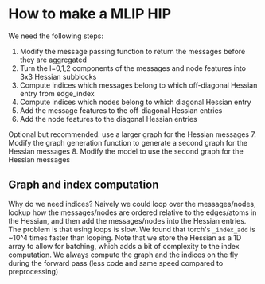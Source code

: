 # How to make a MLIP HIP

We need the following steps:
1. Modify the message passing function to return the messages before they are aggregated
2. Turn the l=0,1,2 components of the messages and node features into 3x3 Hessian subblocks
3. Compute indices which messages belong to which off-diagonal Hessian entry from edge_index
4. Compute indices which nodes belong to which diagonal Hessian entry 
5. Add the message features to the off-diagonal Hessian entries
6. Add the node features to the diagonal Hessian entries

Optional but recommended: use a larger graph for the Hessian messages
7. Modify the graph generation function to generate a second graph for the Hessian messages
8. Modify the model to use the second graph for the Hessian messages

## Graph and index computation
Why do we need indices?
Naively we could loop over the messages/nodes, lookup how the messages/nodes are ordered relative to the edges/atoms in the Hessian, and then add the messages/nodes into the Hessian entries.
The problem is that using loops is slow. We found that torch's `_index_add` is ~10^4 times faster than looping.
Note that we store the Hessian as a 1D array to allow for batching, which adds a bit of complexity to the index computation. 
We always compute the graph and the indices on the fly during the forward pass (less code and same speed compared to preprocessing)

